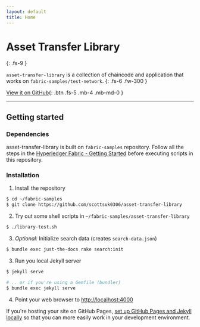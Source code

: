 ```yaml
---
layout: default
title: Home
---
```


# Asset Transfer Library
{: .fs-9 }

`asset-transfer-library` is a collection of chaincode and application that works on `fabric-samples/test-network`. 
{: .fs-6 .fw-300 }

[View it on GitHub](https://github.com/scottsuk0306/asset-transfer-library){: .btn .fs-5 .mb-4 .mb-md-0 }

---

## Getting started

### Dependencies
asset-transfer-library is built on 
`fabric-samples` repository. Follow all the steps in the [Hyperledger Fabric - Getting Started](https://hyperledger-fabric.readthedocs.io/en/release-2.2/getting_started.html) before executing scripts in this repository.

### Installation

1. Install the repository
```bash
$ cd ~/fabric-samples
$ git clone https://github.com/scottsuk0306/asset-transfer-library
```
2. Try out some shell scripts in `~/fabric-samples/asset-transfer-library`
```bash
$ ./library-test.sh
```
3. _Optional:_ Initialize search data (creates `search-data.json`)
```bash
$ bundle exec just-the-docs rake search:init
```
3. Run you local Jekyll server
```bash
$ jekyll serve
```
```bash
# .. or if you're using a Gemfile (bundler)
$ bundle exec jekyll serve
```
4. Point your web browser to [http://localhost:4000](http://localhost:4000)

If you're hosting your site on GitHub Pages, [set up GitHub Pages and Jekyll locally](https://help.github.com/en/articles/setting-up-your-github-pages-site-locally-with-jekyll) so that you can more easily work in your development environment.